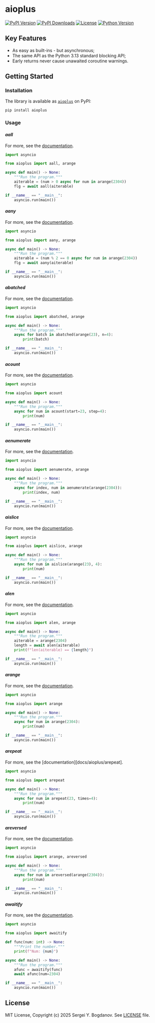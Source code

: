 # aioplus

[![PyPI Version][shields/pypi/version]][pypi/homepage]
[![PyPI Downloads][shields/pypi/downloads]][pypi/homepage]
[![License][shields/pypi/license]][github/license]
[![Python Version][shields/python/version]][pypi/homepage]

## Key Features

* As easy as built-ins - but asynchronous;
* The same API as the Python 3.13 standard blocking API;
* Early returns never cause unawaited coroutine warnings.

## Getting Started

### Installation

The library is available as [`aioplus`][pypi/homepage] on PyPI:

```shell
pip install aioplus
```

### Usage

#### *aall*

For more, see the [documentation][docs/aioplus/aall].

```python
import asyncio

from aioplus import aall, arange

async def main() -> None:
    """Run the program."""
    aiterable = (num > 0 async for num in arange(2304))
    flg = await aall(aiterable)

if __name__ == "__main__":
    asyncio.run(main())
```

#### *aany*

For more, see the [documentation][docs/aioplus/aany].

```python
import asyncio

from aioplus import aany, arange

async def main() -> None:
    """Run the program."""
    aiterable = (num % 2 == 0 async for num in arange(2304))
    flg = await aany(aiterable)

if __name__ == "__main__":
    asyncio.run(main())
```

#### *abatched*

For more, see the [documentation][docs/aioplus/abatched].

```python
import asyncio

from aioplus import abatched, arange

async def main() -> None:
    """Run the program."""
    async for batch in abatched(arange(23), n=4):
        print(batch)

if __name__ == "__main__":
    asyncio.run(main())
```

#### *acount*

For more, see the [documentation][docs/aioplus/acount].

```python
import asyncio

from aioplus import acount

async def main() -> None:
    """Run the program."""
    async for num in acount(start=23, step=4):
        print(num)

if __name__ == "__main__":
    asyncio.run(main())
```

#### *aenumerate*

For more, see the [documentation][docs/aioplus/aenumerate].

```python
import asyncio

from aioplus import aenumerate, arange

async def main() -> None:
    """Run the program."""
    async for index, num in aenumerate(arange(2304)):
        print(index, num)

if __name__ == "__main__":
    asyncio.run(main())
```

#### *aislice*

For more, see the [documentation][docs/aioplus/aislice].

```python
import asyncio

from aioplus import aislice, arange

async def main() -> None:
    """Run the program."""
    async for num in aislice(arange(23), 4):
        print(num)

if __name__ == "__main__":
    asyncio.run(main())
```

#### *alen*

For more, see the [documentation][docs/aioplus/alen].

```python
import asyncio

from aioplus import alen, arange

async def main() -> None:
    """Run the program."""
    aiterable = arange(2304)
    length = await alen(aiterable)
    print(f"len(aiterable) == {length}")

if __name__ == "__main__":
    asyncio.run(main())
```

#### *arange*

For more, see the [documentation][docs/aioplus/arange].

```python
import asyncio

from aioplus import arange

async def main() -> None:
    """Run the program."""
    async for num in arange(2304):
        print(num)

if __name__ == "__main__":
    asyncio.run(main())
```

#### *arepeat*

For more, see the [documentation][docs/aioplus/arepeat].

```python
import asyncio

from aioplus import arepeat

async def main() -> None:
    """Run the program."""
    async for num in arepeat(23, times=4):
        print(num)

if __name__ == "__main__":
    asyncio.run(main())
```

#### *areversed*

For more, see the [documentation][docs/aioplus/areversed].

```python
import asyncio

from aioplus import arange, areversed

async def main() -> None:
    """Run the program."""
    async for num in areversed(arange(2304)):
        print(num)

if __name__ == "__main__":
    asyncio.run(main())
```

#### *awaitify*

For more, see the [documentation][docs/aioplus/awaitify].

```python
import asyncio

from aioplus import awaitify

def func(num: int) -> None:
    """Print the number."""
    print(f"Num: {num}")

async def main() -> None:
    """Run the program."""
    afunc = awaitify(func)
    await afunc(num=2304)

if __name__ == "__main__":
    asyncio.run(main())
```

## License

MIT License, Copyright (c) 2025 Sergei Y. Bogdanov. See [LICENSE][github/license] file.

<!-- --- --- --- --- --- --- --- --- --- --- --- --- --- --- --- --- --- --- --- --- --- --- --- -->

[docs/aioplus/aall]: https://aioplus.readthedocs.io/en/latest/aall.html
[docs/aioplus/aany]: https://aioplus.readthedocs.io/en/latest/aany.html
[docs/aioplus/abatched]: https://aioplus.readthedocs.io/en/latest/abatched.html
[docs/aioplus/acount]: https://aioplus.readthedocs.io/en/latest/acount.html
[docs/aioplus/aenumerate]: https://aioplus.readthedocs.io/en/latest/aenumerate.html
[docs/aioplus/aislice]: https://aioplus.readthedocs.io/en/latest/aislice.html
[docs/aioplus/alen]: https://aioplus.readthedocs.io/en/latest/alen.html
[docs/aioplus/arange]: https://aioplus.readthedocs.io/en/latest/arange.html
[docs/aioplus/areversed]: https://aioplus.readthedocs.io/en/latest/areversed.html
[docs/aioplus/awaitify]: https://aioplus.readthedocs.io/en/latest/awaitify.html

[github/license]: https://github.com/syubogdanov/aioplus/tree/main/LICENSE

[pypi/homepage]: https://pypi.org/project/aioplus/

[shields/pypi/downloads]: https://img.shields.io/pypi/dm/aioplus.svg?color=green
[shields/pypi/license]: https://img.shields.io/pypi/l/aioplus.svg?color=green
[shields/pypi/version]: https://img.shields.io/pypi/v/aioplus.svg?color=green
[shields/python/version]: https://img.shields.io/pypi/pyversions/aioplus.svg?color=green
